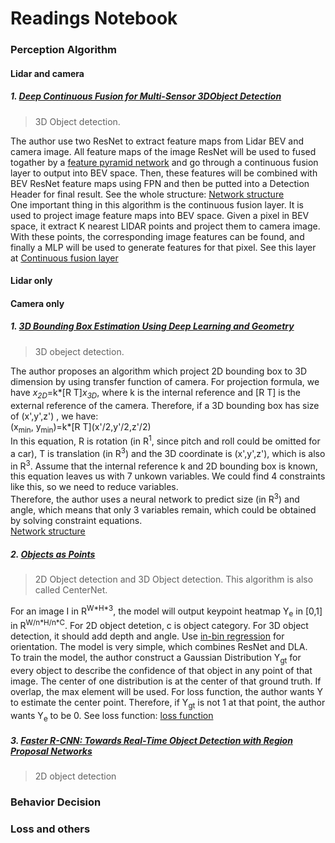 # Readings Notebook
### Perception Algorithm
#### Lidar and camera
##### 1. [Deep Continuous Fusion for Multi-Sensor 3DObject Detection](https://arxiv.org/pdf/2012.10992.pdf)
>3D Object detection.

The author use two ResNet to extract feature maps from Lidar BEV and camera image. All feature maps of the image ResNet will be used to fused togather by a [feature pyramid network](https://openaccess.thecvf.com/content_cvpr_2017/papers/Lin_Feature_Pyramid_Networks_CVPR_2017_paper.pdf) and go through a continuous fusion layer to output into BEV space. Then, these features will be combined with BEV ResNet feature maps using FPN and then be putted into a Detection Header for final result. See the whole structure: [Network structure](./pictures/3.png)<br>
One important thing in this algorithm is the continuous fusion layer. It is used to project image feature maps into BEV space. Given a pixel in BEV space, it extract K nearest LIDAR points and project them to camera image. With these points, the corresponding image features can be found, and finally a MLP will be used to generate features for that pixel. See this layer at [Continuous fusion layer](./pictures/4.png)<br>


#### Lidar only

#### Camera only
##### 1. [3D Bounding Box Estimation Using Deep Learning and Geometry](https://arxiv.org/pdf/1612.00496.pdf)
>3D obeject detection.

The author proposes an algorithm which project 2D bounding box to 3D dimension by using transfer function of camera. For projection formula, we have *x<sub>2D</sub>*=k*\[R T\]*x<sub>3D</sub>*, where k is the internal reference and \[R T\] is the external reference of the camera. Therefore, if a 3D bounding box has size of (x',y',z') , we have: <br>
(x<sub>min</sub>, y<sub>min</sub>)=k*\[R T\](x'/2,y'/2,z'/2)<br>
In this equation, R is rotation (in R<sup>1</sup>, since pitch and roll could be omitted for a car), T is translation (in R<sup>3</sup>) and the 3D coordinate is (x',y',z'), which is also in R<sup>3</sup>. Assume that the internal reference k and 2D bounding box is known, this equation leaves us with 7 unkown variables. We could find 4 constraints like this, so we need to reduce variables.<br>
Therefore, the author uses a neural network to predict size (in R<sup>3</sup>) and angle, which means that only 3 variables remain, which could be obtained by solving constraint equations.<br>
[Network structure](./pictures/1.png)

##### 2. [Objects as Points](https://arxiv.org/pdf/1904.07850.pdf)
> 2D Object detection and 3D Object detection. This algorithm is also called CenterNet.<br>

For an image I in R<sup>W\*H\*3</sup>, the model will output keypoint heatmap Y<sub>e</sub> in \[0,1\] in R<sup>W/n\*H/n\*C</sup>. For 2D object detetion, c is object category. For 3D object detection, it should add depth and angle. Use [in-bin regression](https://arxiv.org/pdf/1612.00496.pdf) for orientation. The model is very simple, which combines ResNet and DLA.<br>
To train the model, the author construct a Gaussian Distribution Y<sub>gt</sub> for every object to describe the confidence of that object in any point of that image. The center of one distribution is at the center of that ground truth. If overlap, the max element will be used. For loss function, the author wants Y to estimate the center point. Therefore, if Y<sub>gt</sub> is not 1 at that point, the author wants Y<sub>e</sub> to be 0. See loss function: [loss function](./pictures/2.png)<br>

##### 3. [Faster R-CNN: Towards Real-Time Object Detection with Region Proposal Networks](https://arxiv.org/pdf/1506.01497.pdf)
> 2D object detection



### Behavior Decision

### Loss and others
